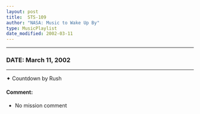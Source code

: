 ```yaml
---
layout: post
title:  STS-109
author: "NASA: Music to Wake Up By"
type: MusicPlaylist
date_modified: 2002-03-11
---
```


----
### DATE: March 11, 2002
----
✦ Countdown by Rush

#### Comment:
* No mission comment
